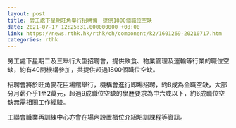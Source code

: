 ```yaml
---
layout: post
title: 勞工處下星期旺角舉行招聘會　提供1800個職位空缺
date: 2021-07-17 12:25:31.000000000 +08:00
link: https://news.rthk.hk/rthk/ch/component/k2/1601269-20210717.htm
categories: rthk
---
```


勞工處下星期二及三舉行大型招聘會，提供飲食、物業管理及運輸等行業的職位空缺，約有40間機構參加，共提供超過1800個職位空缺。

招聘會將於旺角麥花臣場館舉行，機構會進行即場招聘，約8成為全職空缺，大部分月薪介乎1至2萬元，超過9成職位空缺的學歷要求為中六或以下，約6成職位空缺無需相關工作經驗。

工聯會職業再訓練中心亦會在場內設置櫃位介紹培訓課程等資訊。
